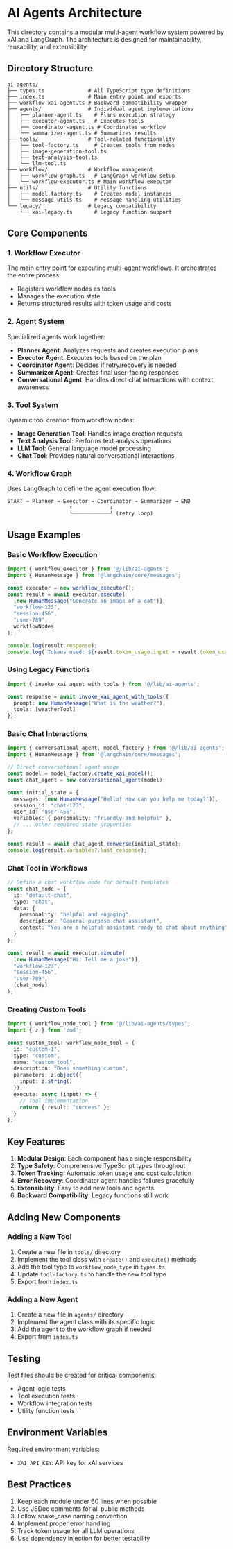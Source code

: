 # AI Agents Architecture

This directory contains a modular multi-agent workflow system powered by xAI and LangGraph. The architecture is designed for maintainability, reusability, and extensibility.

## Directory Structure

```
ai-agents/
├── types.ts              # All TypeScript type definitions
├── index.ts              # Main entry point and exports
├── workflow-xai-agent.ts # Backward compatibility wrapper
├── agents/               # Individual agent implementations
│   ├── planner-agent.ts    # Plans execution strategy
│   ├── executor-agent.ts   # Executes tools
│   ├── coordinator-agent.ts # Coordinates workflow
│   └── summarizer-agent.ts # Summarizes results
├── tools/                # Tool-related functionality
│   ├── tool-factory.ts     # Creates tools from nodes
│   ├── image-generation-tool.ts
│   ├── text-analysis-tool.ts
│   └── llm-tool.ts
├── workflow/             # Workflow management
│   ├── workflow-graph.ts   # LangGraph workflow setup
│   └── workflow-executor.ts # Main workflow executor
├── utils/                # Utility functions
│   ├── model-factory.ts    # Creates model instances
│   └── message-utils.ts    # Message handling utilities
└── legacy/               # Legacy compatibility
    └── xai-legacy.ts       # Legacy function support
```

## Core Components

### 1. Workflow Executor
The main entry point for executing multi-agent workflows. It orchestrates the entire process:
- Registers workflow nodes as tools
- Manages the execution state
- Returns structured results with token usage and costs

### 2. Agent System
Specialized agents work together:
- **Planner Agent**: Analyzes requests and creates execution plans
- **Executor Agent**: Executes tools based on the plan
- **Coordinator Agent**: Decides if retry/recovery is needed
- **Summarizer Agent**: Creates final user-facing responses
- **Conversational Agent**: Handles direct chat interactions with context awareness

### 3. Tool System
Dynamic tool creation from workflow nodes:
- **Image Generation Tool**: Handles image creation requests
- **Text Analysis Tool**: Performs text analysis operations
- **LLM Tool**: General language model processing
- **Chat Tool**: Provides natural conversational interactions

### 4. Workflow Graph
Uses LangGraph to define the agent execution flow:
```
START → Planner → Executor → Coordinator → Summarizer → END
                    ↑            ↓
                    └────────────┘ (retry loop)
```

## Usage Examples

### Basic Workflow Execution
```typescript
import { workflow_executor } from '@/lib/ai-agents';
import { HumanMessage } from '@langchain/core/messages';

const executor = new workflow_executor();
const result = await executor.execute(
  [new HumanMessage("Generate an image of a cat")],
  "workflow-123",
  "session-456",
  "user-789",
  workflowNodes
);

console.log(result.response);
console.log(`Tokens used: ${result.token_usage.input + result.token_usage.output}`);
```

### Using Legacy Functions
```typescript
import { invoke_xai_agent_with_tools } from '@/lib/ai-agents';

const response = await invoke_xai_agent_with_tools({
  prompt: new HumanMessage("What is the weather?"),
  tools: [weatherTool]
});
```

### Basic Chat Interactions
```typescript
import { conversational_agent, model_factory } from '@/lib/ai-agents';
import { HumanMessage } from '@langchain/core/messages';

// Direct conversational agent usage
const model = model_factory.create_xai_model();
const chat_agent = new conversational_agent(model);

const initial_state = {
  messages: [new HumanMessage("Hello! How can you help me today?")],
  session_id: "chat-123",
  user_id: "user-456", 
  variables: { personality: "friendly and helpful" },
  // ... other required state properties
};

const result = await chat_agent.converse(initial_state);
console.log(result.variables?.last_response);
```

### Chat Tool in Workflows
```typescript
// Define a chat workflow node for default templates
const chat_node = {
  id: "default-chat",
  type: "chat",
  data: {
    personality: "helpful and engaging",
    description: "General purpose chat assistant",
    context: "You are a helpful assistant ready to chat about anything"
  }
};

const result = await executor.execute(
  [new HumanMessage("Hi! Tell me a joke")],
  "workflow-123",
  "session-456",
  "user-789",
  [chat_node]
);
```

### Creating Custom Tools
```typescript
import { workflow_node_tool } from '@/lib/ai-agents/types';
import { z } from 'zod';

const custom_tool: workflow_node_tool = {
  id: "custom-1",
  type: "custom",
  name: "custom_tool",
  description: "Does something custom",
  parameters: z.object({
    input: z.string()
  }),
  execute: async (input) => {
    // Tool implementation
    return { result: "success" };
  }
};
```

## Key Features

1. **Modular Design**: Each component has a single responsibility
2. **Type Safety**: Comprehensive TypeScript types throughout
3. **Token Tracking**: Automatic token usage and cost calculation
4. **Error Recovery**: Coordinator agent handles failures gracefully
5. **Extensibility**: Easy to add new tools and agents
6. **Backward Compatibility**: Legacy functions still work

## Adding New Components

### Adding a New Tool
1. Create a new file in `tools/` directory
2. Implement the tool class with `create()` and `execute()` methods
3. Add the tool type to `workflow_node_type` in `types.ts`
4. Update `tool-factory.ts` to handle the new tool type
5. Export from `index.ts`

### Adding a New Agent
1. Create a new file in `agents/` directory
2. Implement the agent class with its specific logic
3. Add the agent to the workflow graph if needed
4. Export from `index.ts`

## Testing

Test files should be created for critical components:
- Agent logic tests
- Tool execution tests
- Workflow integration tests
- Utility function tests

## Environment Variables

Required environment variables:
- `XAI_API_KEY`: API key for xAI services

## Best Practices

1. Keep each module under 60 lines when possible
2. Use JSDoc comments for all public methods
3. Follow snake_case naming convention
4. Implement proper error handling
5. Track token usage for all LLM operations
6. Use dependency injection for better testability